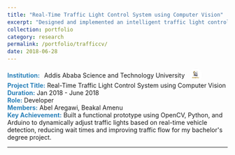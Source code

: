 ```yaml
---
title: "Real-Time Traffic Light Control System using Computer Vision"
excerpt: "Designed and implemented an intelligent traffic light control system using real-time video feed and object detection to reduce congestion."
collection: portfolio
category: research
permalink: /portfolio/trafficcv/
date: 2018-06-28
---
```

<div style="display: flex; align-items: center; gap: 10px;">
  <span style="color:#2980b9;"><strong>Institution:</strong></span> Addis Ababa Science and Technology University
  <img src="/images/logos/aastu.jpg" alt="AASTU Logo" style="width: 30px; height: 30px; border-radius: 50%; object-fit: cover;">
</div>
<span style="color:#2980b9;"><strong>Project Title:</strong></span> Real-Time Traffic Light Control System using Computer Vision
<br>
<span style="color:#2980b9;"><strong>Duration:</strong></span> Jan 2018 - June 2018 
<br>
<span style="color:#2980b9;"><strong>Role:</strong></span> Developer
<br>
<span style="color:#2980b9;"><strong>Members:</strong></span> Abel Aregawi, Beakal Amenu  
<br>
<span style="color:#2980b9;"><strong>Key Achievement:</strong></span> Built a functional prototype using OpenCV, Python, and Arduino to dynamically adjust traffic lights based on real-time vehicle detection, reducing wait times and improving traffic flow for my bachelor's degree project.

---